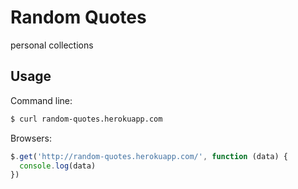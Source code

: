 # Random Quotes

personal collections

## Usage

Command line:

```bash
$ curl random-quotes.herokuapp.com
```

Browsers:

```javascript
$.get('http://random-quotes.herokuapp.com/', function (data) {
  console.log(data)
})
```
